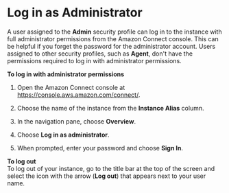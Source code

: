 # Log in as Administrator<a name="log-in-as-admin"></a>

A user assigned to the **Admin** security profile can log in to the instance with full administrator permissions from the Amazon Connect console\. This can be helpful if you forget the password for the administrator account\. Users assigned to other security profiles, such as **Agent**, don't have the permissions required to log in with administrator permissions\.

**To log in with administrator permissions**

1. Open the Amazon Connect console at [https://console\.aws\.amazon\.com/connect/](https://console.aws.amazon.com/connect/)\.

1. Choose the name of the instance from the **Instance Alias** column\.

1. In the navigation pane, choose **Overview**\.

1. Choose **Log in as administrator**\.

1. When prompted, enter your password and choose **Sign In**\.

**To log out**  
To log out of your instance, go to the title bar at the top of the screen and select the icon with the arrow \(**Log out**\) that appears next to your user name\.